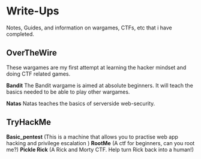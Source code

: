 # Write-Ups
Notes, Guides, and information on wargames, CTFs, etc that i have completed.

## OverTheWire

These wargames are my first attempt at learning the hacker mindset and doing CTF related games.

**Bandit** The Bandit wargame is aimed at absolute beginners. It will teach the basics needed to be able to play other wargames.

**Natas** Natas teaches the basics of serverside web-security.

## TryHackMe

**Basic_pentest** (This is a machine that allows you to practise web app hacking and privilege escalation )
**RootMe** (A ctf for beginners, can you root me?)
**Pickle Rick** (A Rick and Morty CTF. Help turn Rick back into a human!)
